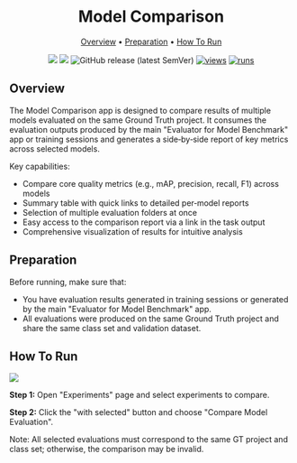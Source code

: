 <div align="center" markdown>

# Model Comparison

<p align="center">
  <a href="#Overview">Overview</a> •
  <a href="#Preparation">Preparation</a> •
  <a href="#How-To-Run">How To Run</a>
</p>


[![](https://img.shields.io/badge/supervisely-ecosystem-brightgreen)](https://ecosystem.supervisely.com/apps/supervisely-ecosystem/model-benchmark/compare_models)
[![](https://img.shields.io/badge/slack-chat-green.svg?logo=slack)](https://supervisely.com/slack)
![GitHub release (latest SemVer)](https://img.shields.io/github/v/release/supervisely-ecosystem/model-benchmark/compare_models)
[![views](https://app.supervisely.com/img/badges/views/supervisely-ecosystem/model-benchmark/compare_models.png)](https://supervisely.com)
[![runs](https://app.supervisely.com/img/badges/runs/supervisely-ecosystem/model-benchmark/compare_models.png)](https://supervisely.com)

</div>

## Overview

The Model Comparison app is designed to compare results of multiple models evaluated on the same Ground Truth project. It consumes the evaluation outputs produced by the main "Evaluator for Model Benchmark" app or training sessions and generates a side‑by‑side report of key metrics across selected models.

Key capabilities:

- Compare core quality metrics (e.g., mAP, precision, recall, F1) across models
- Summary table with quick links to detailed per‑model reports
- Selection of multiple evaluation folders at once
- Easy access to the comparison report via a link in the task output
- Comprehensive visualization of results for intuitive analysis

## Preparation

Before running, make sure that:

- You have evaluation results generated in training sessions or generated by the main "Evaluator for Model Benchmark" app.
- All evaluations were produced on the same Ground Truth project and share the same class set and validation dataset.

## How To Run

<img src="https://github.com/supervisely-ecosystem/model-benchmark/releases/download/v0.0.4/compare_models.jpg"/>

**Step 1:** Open "Experiments" page and select experiments to compare.

**Step 2:** Click the "with selected" button and choose "Compare Model Evaluation".

Note: All selected evaluations must correspond to the same GT project and class set; otherwise, the comparison may be invalid.
